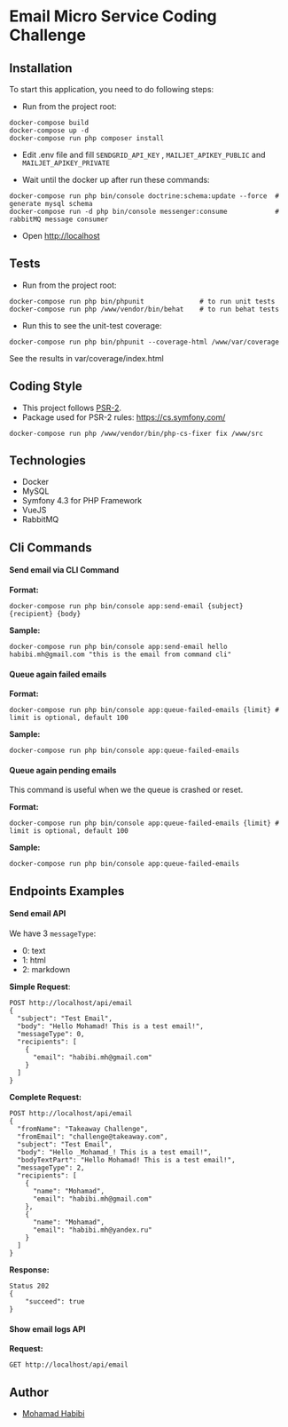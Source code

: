 # Email Micro Service Coding Challenge

## Installation

To start this application, you need to do following steps:

- Run from the project root:

```
docker-compose build
docker-compose up -d
docker-compose run php composer install
```

- Edit .env file and fill `SENDGRID_API_KEY` , `MAILJET_APIKEY_PUBLIC` and `MAILJET_APIKEY_PRIVATE`

- Wait until the docker up after run these commands:

```
docker-compose run php bin/console doctrine:schema:update --force  # generate mysql schema
docker-compose run -d php bin/console messenger:consume            # rabbitMQ message consumer
```

- Open [http://localhost](http://localhost)


## Tests

- Run from the project root:

```
docker-compose run php bin/phpunit              # to run unit tests
docker-compose run php /www/vendor/bin/behat    # to run behat tests
```

- Run this to see the unit-test coverage:

```
docker-compose run php bin/phpunit --coverage-html /www/var/coverage
```

See the results in var/coverage/index.html

## Coding Style
- This project follows [PSR-2](https://github.com/php-fig/fig-standards/blob/master/accepted/PSR-2-coding-style-guide.md).
- Package used for PSR-2 rules: https://cs.symfony.com/

```
docker-compose run php /www/vendor/bin/php-cs-fixer fix /www/src
```

## Technologies
- Docker
- MySQL
- Symfony 4.3 for PHP Framework
- VueJS
- RabbitMQ

## Cli Commands

#### Send email via CLI Command

**Format:**
```
docker-compose run php bin/console app:send-email {subject} {recipient} {body}
```

**Sample:**
```
docker-compose run php bin/console app:send-email hello habibi.mh@gmail.com "this is the email from command cli"
```

#### Queue again failed emails

**Format:**
```
docker-compose run php bin/console app:queue-failed-emails {limit} # limit is optional, default 100
```

**Sample:**
```
docker-compose run php bin/console app:queue-failed-emails
```

#### Queue again pending emails

This command is useful when we the queue is crashed or reset.

**Format:**
```
docker-compose run php bin/console app:queue-failed-emails {limit} # limit is optional, default 100
```

**Sample:**
```
docker-compose run php bin/console app:queue-failed-emails
```

## Endpoints Examples

#### Send email API
We have 3 `messageType`: 
 - 0: text
 - 1: html
 - 2: markdown

**Simple Request**:
```
POST http://localhost/api/email
{
  "subject": "Test Email",
  "body": "Hello Mohamad! This is a test email!",
  "messageType": 0,
  "recipients": [
    {
      "email": "habibi.mh@gmail.com"
    }
  ]
}
```

**Complete Request:**
```
POST http://localhost/api/email
{
  "fromName": "Takeaway Challenge",
  "fromEmail": "challenge@takeaway.com",
  "subject": "Test Email",
  "body": "Hello _Mohamad_! This is a test email!",
  "bodyTextPart": "Hello Mohamad! This is a test email!",
  "messageType": 2,
  "recipients": [
    {
      "name": "Mohamad",
      "email": "habibi.mh@gmail.com"
    },
    {
      "name": "Mohamad",
      "email": "habibi.mh@yandex.ru"
    }
  ]
}
```

**Response:**
```
Status 202
{
    "succeed": true
}
```

#### Show email logs API
**Request:**
```
GET http://localhost/api/email
```

## Author
- [Mohamad Habibi](https://www.linkedin.com/in/habibimh) 
